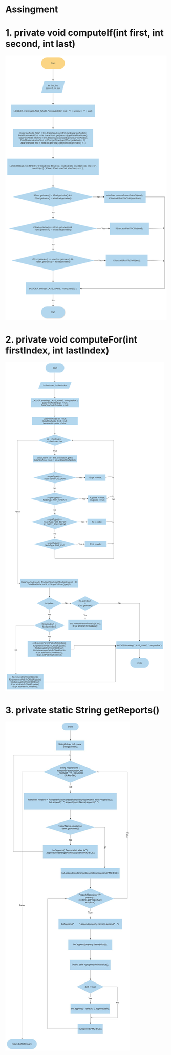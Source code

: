 # Assingment

# 1. private void computeIf(int first, int second, int last)
![Linker.computeIf](/images/Linker.computeIf.svg)

# 2. private void computeFor(int firstIndex, int lastIndex)
![Linker.computeFor](/images/Linker.computeFor.svg)

# 3. private static String getReports()
![PMDCommandLineInterface_getReports](/images/PMDCommandLineInterface_getReports.jpg)
